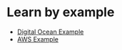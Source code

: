 <!--[metadata]>
+++
title = "Learn by example"
description = "Examples of cloud installs"
keywords = ["docker, machine, amazonec2, azure, digitalocean, google, openstack, rackspace, softlayer, virtualbox, vmwarefusion, vmwarevcloudair, vmwarevsphere, exoscale"]
[menu.main]
parent="workw_machine"
identifier="cloud_examples"
weight="-50"
+++
<![end-metadata]-->


# Learn by example

-   [Digital Ocean Example](ocean.md)
-   [AWS Example](aws.md)

